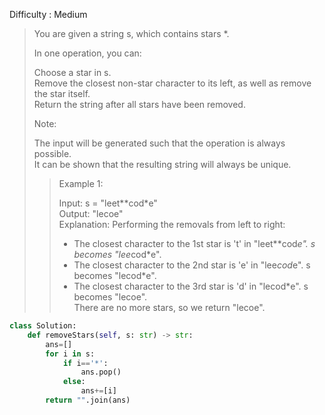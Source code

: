 Difficulty : Medium 

>You are given a string s, which contains stars *.  
>
>In one operation, you can:  
>
>Choose a star in s.  
>Remove the closest non-star character to its left, as well as remove the star itself.  
>Return the string after all stars have been removed.  
> 
>Note:  
>
>The input will be generated such that the operation is always possible.  
>It can be shown that the resulting string will always be unique.  
>
>>Example 1:  
>>
>>Input: s = "leet**cod*e"  
>>Output: "lecoe"  
>>Explanation: Performing the removals from left to right:  
>>- The closest character to the 1st star is 't' in "leet**cod*e". s becomes "lee*cod*e".   
>>- The closest character to the 2nd star is 'e' in "lee*cod*e". s becomes "lecod*e".  
>>- The closest character to the 3rd star is 'd' in "lecod*e". s becomes "lecoe".  
>>There are no more stars, so we return "lecoe".  

```python 
class Solution:
    def removeStars(self, s: str) -> str:
        ans=[]
        for i in s:
            if i=='*':
                ans.pop()
            else:
                ans+=[i]
        return "".join(ans)
```        

